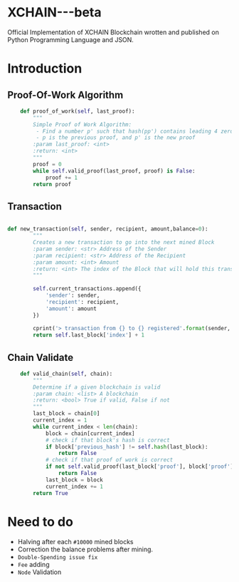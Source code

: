 # XCHAIN---beta
Official Implementation of XCHAIN Blockchain wrotten and published on Python Programming Language and JSON.

# Introduction
## Proof-Of-Work Algorithm
```py 
    def proof_of_work(self, last_proof):
        """
        Simple Proof of Work Algorithm:
         - Find a number p' such that hash(pp') contains leading 4 zeros, where p is the previous p'
         - p is the previous proof, and p' is the new proof
        :param last_proof: <int>
        :return: <int>
        """
        proof = 0
        while self.valid_proof(last_proof, proof) is False:
            proof += 1
        return proof
```

## Transaction
```py

def new_transaction(self, sender, recipient, amount,balance=0):
        """
        Creates a new transaction to go into the next mined Block
        :param sender: <str> Address of the Sender
        :param recipient: <str> Address of the Recipient
        :param amount: <int> Amount
        :return: <int> The index of the Block that will hold this transaction
        """
                
        self.current_transactions.append({
            'sender': sender,
            'recipient': recipient,
            'amount': amount
        })
    
        cprint('> transaction from {} to {} registered'.format(sender, recipient), 'green')
        return self.last_block['index'] + 1

```

## Chain Validate
```py
    def valid_chain(self, chain):
        """
        Determine if a given blockchain is valid
        :param chain: <list> A blockchain
        :return: <bool> True if valid, False if not
        """
        last_block = chain[0]
        current_index = 1
        while current_index < len(chain):
            block = chain[current_index]
            # check if that block's hash is correct
            if block['previous_hash'] != self.hash(last_block):
                return False
            # check if that proof of work is correct
            if not self.valid_proof(last_block['proof'], block['proof']):
                return False
            last_block = block
            current_index += 1
        return True
```

# Need to do
* Halving after each `#10000` mined blocks
* Correction the balance problems after mining.
* `Double-Spending issue fix`
* `Fee` adding
* `Node` Validation

